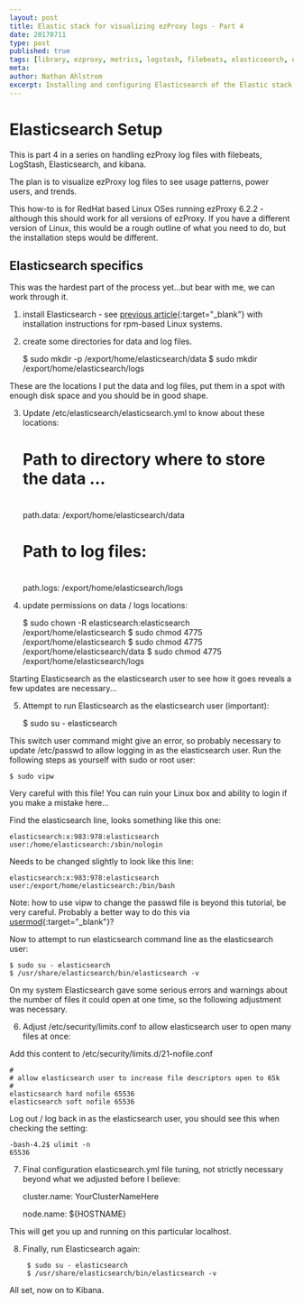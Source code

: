 ```yaml
---
layout: post
title: Elastic stack for visualizing ezProxy logs - Part 4
date: 20170711
type: post
published: true
tags: [library, ezproxy, metrics, logstash, filebeats, elasticsearch, elastic, ELK]
meta:
author: Nathan Ahlstrom
excerpt: Installing and configuring Elasticsearch of the Elastic stack in the quest to have visualized log analytics from ezProxy.
---
```


# Elasticsearch Setup #

This is part 4 in a series on handling ezProxy log files with filebeats, LogStash, Elasticsearch, and kibana.

The plan is to visualize ezProxy log files to see usage patterns, power users, and trends.

This how-to is for RedHat based Linux OSes running ezProxy 6.2.2 - although this should work for all versions of ezProxy.  If you have a different version of Linux, this would be a rough outline of what you need to do, but the installation steps would be different.

## Elasticsearch specifics ##

This was the hardest part of the process yet...but bear with me, we can work through it.

1) install Elasticsearch - see [previous article](/2017/06/30/ezproxy-log-visualization/){:target="_blank"} with installation instructions for rpm-based Linux systems.

2) create some directories for data and log files.

	$ sudo mkdir -p /export/home/elasticsearch/data
	$ sudo mkdir /export/home/elasticsearch/logs

These are the locations I put the data and log files, put them in a spot with enough disk space and you should be in good shape.

3) Update /etc/elasticsearch/elasticsearch.yml to know about these locations:

	# Path to directory where to store the data ...
	#
	path.data: /export/home/elasticsearch/data
	#
	# Path to log files:
	#
	path.logs: /export/home/elasticsearch/logs


4) update permissions on data / logs locations:

	$ sudo chown -R elasticsearch:elasticsearch /export/home/elasticsearch
	$ sudo chmod 4775 /export/home/elasticsearch
	$ sudo chmod 4775 /export/home/elasticsearch/data
	$ sudo chmod 4775 /export/home/elasticsearch/logs

Starting Elasticsearch as the elasticsearch user to see how it goes reveals a few updates are necessary...
	
5) Attempt to run Elasticsearch as the elasticsearch user (important):

	$ sudo su - elasticsearch
	
This switch user command might give an error, so probably necessary to update /etc/passwd to allow logging in as the elasticsearch user.  Run the following steps as yourself with sudo or root user:

	$ sudo vipw

Very careful with this file!  You can ruin your Linux box and ability to login if you make a mistake here...

Find the elasticsearch line, looks something like this one:

	elasticsearch:x:983:978:elasticsearch user:/home/elasticsearch:/sbin/nologin

Needs to be changed slightly to look like this line:

	elasticsearch:x:983:978:elasticsearch user:/export/home/elasticsearch:/bin/bash

Note: how to use vipw to change the passwd file is beyond this tutorial, be very careful.  Probably a better way to do this via [usermod](https://linux.die.net/man/8/usermod){:target="_blank"}?


Now to attempt to run elasticsearch command line as the elasticsearch user:

	$ sudo su - elasticsearch
	$ /usr/share/elasticsearch/bin/elasticsearch -v

On my system Elasticsearch gave some serious errors and warnings about the number of files it could open at one time, so the following adjustment was necessary.

6) Adjust /etc/security/limits.conf to allow elasticsearch user to open many files at once:

Add this content to /etc/security/limits.d/21-nofile.conf

	#
	# allow elasticsearch user to increase file descriptors open to 65k
	#
	elasticsearch hard nofile 65536
	elasticsearch soft nofile 65536

Log out / log back in as the elasticsearch user, you should see this when checking the setting:

	-bash-4.2$ ulimit -n
	65536

7) Final configuration elasticsearch.yml file tuning, not strictly necessary beyond what we adjusted before I believe:

	cluster.name: YourClusterNameHere

	node.name: ${HOSTNAME}

This will get you up and running on this particular localhost.

8) Finally, run Elasticsearch again:

        $ sudo su - elasticsearch
        $ /usr/share/elasticsearch/bin/elasticsearch -v

All set, now on to Kibana.
